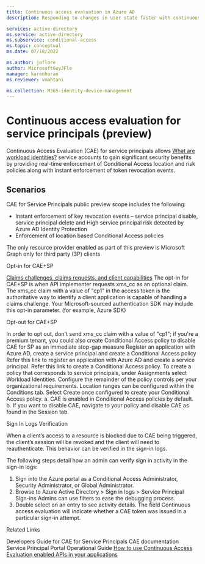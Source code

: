 ```yaml
---
title: Continuous access evaluation in Azure AD
description: Responding to changes in user state faster with continuous access evaluation in Azure AD

services: active-directory
ms.service: active-directory
ms.subservice: conditional-access
ms.topic: conceptual
ms.date: 07/18/2022

ms.author: joflore
author: MicrosoftGuyJFlo
manager: karenhoran
ms.reviewer: vmahtani

ms.collection: M365-identity-device-management
---
```

# Continuous access evaluation for service principals (preview)

Continuous Access Evaluation (CAE) for service principals allows [What are workload identities?](../develop/workload-identities-overview.md) service accounts to gain significant security benefits by providing real-time enforcement of Conditional Access location and risk policies along with instant enforcement of token revocation events.

## Scenarios

CAE for Service Principals public preview scope includes the following: 

- Instant enforcement of key revocation events – service principal disable,  service principal delete and High service principal risk detected by Azure AD Identity Protection
- Enforcement of location based Conditional Access policies 

The only resource provider enabled as part of this preview is Microsoft Graph only for third party (3P) clients 

Opt-in for CAE+SP

[Claims challenges, claims requests, and client capabilities](../develop/claims-challenge.md)
The opt-in for CAE+SP is when API implementer requests xms_cc as an optional claim. The xms_cc claim with a value of "cp1" in the access token is the authoritative way to identify a client application is capable of handling a claims challenge. Your Microsoft-sourced authentication SDK may include this opt-in parameter. (for example, Azure SDK)

Opt-out for CAE+SP

In order to opt out, don't send xms_cc claim with a value of "cp1"; if you're a premium tenant, you could also create Conditional Access policy to disable CAE for SP as an immediate stop-gap measure 
Register an application with Azure AD, create a service principal and create a Conditional Access policy
Refer this link to register an application with Azure AD and create a service principal. 
Refer this link to create a Conditional Access policy.
To create a policy that corresponds to service principals, under Assignments select Workload Identities. Configure the remainder of the policy controls per your organizational requirements.  Location ranges can be configured within the Conditions tab. Select Create once configured to create your Conditional Access policy.
a.	CAE is enabled in Conditional Access policies by default. 
b.	If you want to disable CAE, navigate to your policy and disable CAE as found in the Session tab.

Sign In Logs Verification 

When a client’s access to a resource is blocked due to CAE being triggered, the client’s session will be revoked and the client will need to reauthenticate. This behavior can be verified in the sign-in logs. 

The following steps detail how an admin can verify sign in activity in the sign-in logs: 

1.	Sign into the Azure portal as a Conditional Access Administrator, Security Administrator, or Global Administrator.
1.	Browse to Azure Active Directory > Sign in logs > Service Principal Sign-ins Admins can use filters to ease the debugging process. 
1.	Double select on an entry to see activity details. The field Continuous access evaluation will indicate whether a CAE token was issued in a particular sign-in attempt. 

Related Links

Developers Guide for CAE for Service Principals 
CAE documentation 
Service Principal Portal Operational Guide
[How to use Continuous Access Evaluation enabled APIs in your applications](../develop/app-resilience-continuous-access-evaluation.md)